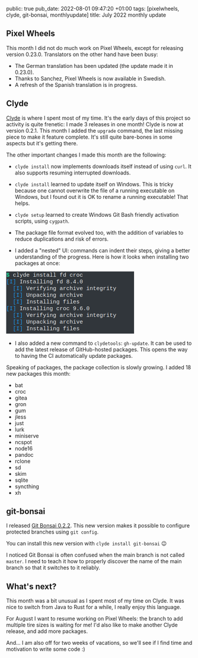 public: true
pub_date: 2022-08-01 09:47:20 +01:00
tags: [pixelwheels, clyde, git-bonsai, monthlyupdate]
title: July 2022 monthly update

## Pixel Wheels

This month I did not do much work on Pixel Wheels, except for releasing version 0.23.0. Translators on the other hand have been busy:

- The German translation has been updated (the update made it in 0.23.0).
- Thanks to Sanchez, Pixel Wheels is now available in Swedish.
- A refresh of the Spanish translation is in progress.

## Clyde

[Clyde][] is where I spent most of my time. It's the early days of this project so activity is quite frenetic: I made 3 releases in one month! Clyde is now at version 0.2.1. This month I added the `upgrade` command, the last missing piece to make it feature complete. It's still quite bare-bones in some aspects but it's getting there.

[Clyde]: https://github.com/agateau/clyde

The other important changes I made this month are the following:

- `clyde install` now implements downloads itself instead of using `curl`. It also supports resuming interrupted downloads.

- `clyde install` learned to update itself on Windows. This is tricky because one cannot overwrite the file of a running executable on Windows, but I found out it is OK to rename a running executable! That helps.

- `clyde setup` learned to create Windows Git Bash friendly activation scripts, using `cygpath`.
- The package file format evolved too, with the addition of variables to reduce duplications and risk of errors.

- I added a "nested" UI: commands can indent their steps, giving a better understanding of the progress. Here is how it looks when installing two packages at once:

![Clyde nested UI](clyde-indented-ui.png)

- I also added a new command to `clydetools`: `gh-update`. It can be used to add the latest release of GitHub-hosted packages. This opens the way to having the CI automatically update packages.

<!-- break -->

Speaking of packages, the package collection is slowly growing. I added 18 new packages this month:

- bat
- croc
- gitea
- gron
- gum
- jless
- just
- lurk
- miniserve
- ncspot
- node16
- pandoc
- rclone
- sd
- skim
- sqlite
- syncthing
- xh

## git-bonsai

I released [Git Bonsai 0.2.2][gb]. This new version makes it possible to configure protected branches using `git config`.

You can install this new version with `clyde install git-bonsai` 😉

I noticed Git Bonsai is often confused when the main branch is not called `master`. I need to teach it how to properly discover the name of the main branch so that it switches to it reliably.

[gb]: https://github.com/agateau/git-bonsai

## What's next?

This month was a bit unusual as I spent most of my time on Clyde. It was nice to switch from Java to Rust for a while, I really enjoy this language.

For August I want to resume working on Pixel Wheels: the branch to add multiple tire sizes is waiting for me! I'd also like to make another Clyde release, and add more packages.

And... I am also off for two weeks of vacations, so we'll see if I find time and motivation to write some code :)
